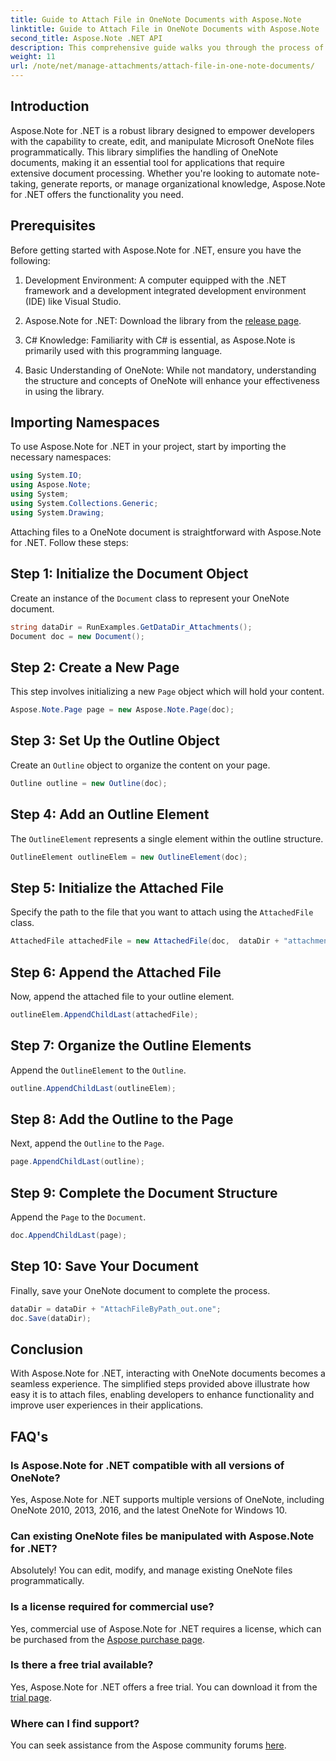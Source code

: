 ```yaml
---
title: Guide to Attach File in OneNote Documents with Aspose.Note
linktitle: Guide to Attach File in OneNote Documents with Aspose.Note
second_title: Aspose.Note .NET API
description: This comprehensive guide walks you through the process of programmatically attaching files to OneNote documents, allowing you to elevate your note-taking and document management tasks. With clear, step-by-step instructions and helpful FAQs.
weight: 11
url: /note/net/manage-attachments/attach-file-in-one-note-documents/
---
```

## Introduction

Aspose.Note for .NET is a robust library designed to empower developers with the capability to create, edit, and manipulate Microsoft OneNote files programmatically. This library simplifies the handling of OneNote documents, making it an essential tool for applications that require extensive document processing. Whether you're looking to automate note-taking, generate reports, or manage organizational knowledge, Aspose.Note for .NET offers the functionality you need.

## Prerequisites

Before getting started with Aspose.Note for .NET, ensure you have the following:

1. Development Environment: A computer equipped with the .NET framework and a development integrated development environment (IDE) like Visual Studio.
  
2. Aspose.Note for .NET: Download the library from the [release page](https://releases.aspose.com/note/net/).

3. C# Knowledge: Familiarity with C# is essential, as Aspose.Note is primarily used with this programming language.

4. Basic Understanding of OneNote: While not mandatory, understanding the structure and concepts of OneNote will enhance your effectiveness in using the library.

## Importing Namespaces

To use Aspose.Note for .NET in your project, start by importing the necessary namespaces:

```csharp
using System.IO;
using Aspose.Note;
using System;
using System.Collections.Generic;
using System.Drawing;
```

Attaching files to a OneNote document is straightforward with Aspose.Note for .NET. Follow these steps:

## Step 1: Initialize the Document Object

Create an instance of the `Document` class to represent your OneNote document.

```csharp
string dataDir = RunExamples.GetDataDir_Attachments();
Document doc = new Document();
```

## Step 2: Create a New Page

This step involves initializing a new `Page` object which will hold your content.

```csharp
Aspose.Note.Page page = new Aspose.Note.Page(doc);
```

## Step 3: Set Up the Outline Object

Create an `Outline` object to organize the content on your page.

```csharp
Outline outline = new Outline(doc);
```

## Step 4: Add an Outline Element

The `OutlineElement` represents a single element within the outline structure.

```csharp
OutlineElement outlineElem = new OutlineElement(doc);
```

## Step 5: Initialize the Attached File

Specify the path to the file that you want to attach using the `AttachedFile` class.

```csharp
AttachedFile attachedFile = new AttachedFile(doc,  dataDir + "attachment.txt");
```

## Step 6: Append the Attached File

Now, append the attached file to your outline element.

```csharp
outlineElem.AppendChildLast(attachedFile);
```

## Step 7: Organize the Outline Elements

Append the `OutlineElement` to the `Outline`.

```csharp
outline.AppendChildLast(outlineElem);
```

## Step 8: Add the Outline to the Page

Next, append the `Outline` to the `Page`.

```csharp
page.AppendChildLast(outline);
```

## Step 9: Complete the Document Structure

Append the `Page` to the `Document`.

```csharp
doc.AppendChildLast(page);
```

## Step 10: Save Your Document

Finally, save your OneNote document to complete the process.

```csharp
dataDir = dataDir + "AttachFileByPath_out.one";
doc.Save(dataDir);
```

## Conclusion

With Aspose.Note for .NET, interacting with OneNote documents becomes a seamless experience. The simplified steps provided above illustrate how easy it is to attach files, enabling developers to enhance functionality and improve user experiences in their applications.

## FAQ's

### Is Aspose.Note for .NET compatible with all versions of OneNote?

Yes, Aspose.Note for .NET supports multiple versions of OneNote, including OneNote 2010, 2013, 2016, and the latest OneNote for Windows 10.

### Can existing OneNote files be manipulated with Aspose.Note for .NET?

Absolutely! You can edit, modify, and manage existing OneNote files programmatically.

### Is a license required for commercial use?

Yes, commercial use of Aspose.Note for .NET requires a license, which can be purchased from the [Aspose purchase page](https://purchase.conholdate.com/buy).

### Is there a free trial available?

Yes, Aspose.Note for .NET offers a free trial. You can download it from the [trial page](https://releases.aspose.com/).

### Where can I find support?

You can seek assistance from the Aspose community forums [here](https://forum.aspose.com/c/note/28).

